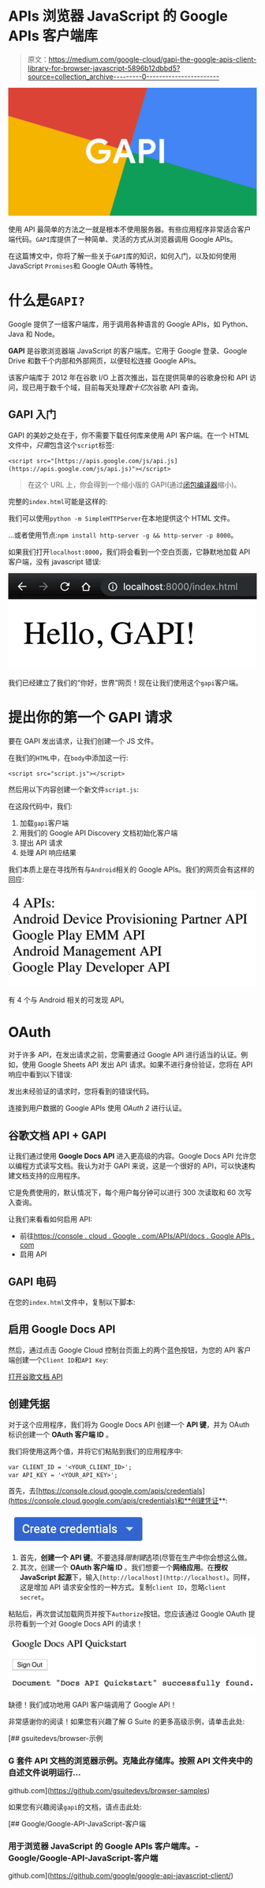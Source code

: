 # APIs 浏览器 JavaScript 的 Google APIs 客户端库

> 原文：<https://medium.com/google-cloud/gapi-the-google-apis-client-library-for-browser-javascript-5896b12dbbd5?source=collection_archive---------0----------------------->

![](img/400bc81ffb9a309285566f6b9ffe6199.png)

使用 API 最简单的方法之一就是根本不使用服务器。有些应用程序非常适合客户端代码。`GAPI`库提供了一种简单、灵活的方式从浏览器调用 Google APIs。

在这篇博文中，你将了解一些关于`GAPI`库的知识，如何入门，以及如何使用 JavaScript `Promises`和 Google OAuth 等特性。

# 什么是`GAPI?`

Google 提供了一组客户端库，用于调用各种语言的 Google APIs，如 Python、Java 和 Node。

**GAPI** 是谷歌浏览器端 JavaScript 的客户端库。它用于 Google 登录、Google Drive 和数千个内部和外部网页，以便轻松连接 Google APIs。

该客户端库于 2012 年在谷歌 I/O 上首次推出，旨在提供简单的谷歌身份和 API 访问，现已用于数千个域，目前每天处理*数十亿*次谷歌 API 查询。

## GAPI 入门

GAPI 的美妙之处在于，你不需要下载任何库来使用 API 客户端。在一个 HTML 文件中，*只需*包含这个`script`标签:

```
<script src="[https://apis.google.com/js/api.js](https://apis.google.com/js/api.js)"></script>
```

> 在这个 URL 上，你会得到一个缩小版的 GAPI(通过[闭包编译器](https://github.com/google/closure-compiler)缩小)。

完整的`index.html`可能是这样的:

我们可以使用`python -m SimpleHTTPServer`在本地提供这个 HTML 文件。

…或者使用节点:`npm install http-server -g && http-server -p 8000`。

如果我们打开`localhost:8000`，我们将会看到一个空白页面，它静默地加载 API 客户端，没有 javascript 错误:

![](img/7bf34d07ad921490273569ad9906f433.png)

我们已经建立了我们的“你好，世界”网页！现在让我们使用这个`gapi`客户端。

# 提出你的第一个 GAPI 请求

要在 GAPI 发出请求，让我们创建一个 JS 文件。

在我们的`HTML`中，在`body`中添加这一行:

```
<script src="script.js"></script>
```

然后用以下内容创建一个新文件`script.js`:

在这段代码中，我们:

1.  加载`gapi`客户端
2.  用我们的 Google API Discovery 文档初始化客户端
3.  提出 API 请求
4.  处理 API 响应结果

我们本质上是在寻找所有与`Android`相关的 Google APIs。我们的网页会有这样的回应:

![](img/e87452dabc781f9d1d52ee55250e5260.png)

有 4 个与 Android 相关的可发现 API。

# OAuth

对于许多 API，在发出请求之前，您需要通过 Google API 进行适当的认证。例如，使用 Google Sheets API 发出 API 请求。如果不进行身份验证，您将在 API 响应中看到以下错误:

发出未经验证的请求时，您将看到的错误代码。

连接到用户数据的 Google APIs 使用 *OAuth 2* 进行认证。

## 谷歌文档 API + GAPI

让我们通过使用 **Google Docs API** 进入更高级的内容。Google Docs API 允许您以编程方式读写文档。我认为对于 GAPI 来说，这是一个很好的 API，可以快速构建文档支持的应用程序。

它是免费使用的，默认情况下，每个用户每分钟可以进行 300 次读取和 60 次写入查询。

让我们来看看如何启用 API:

*   前往[https://console . cloud . Google . com/APIs/API/docs . Google APIs . com](https://console.cloud.google.com/apis/api/docs.googleapis.com)
*   启用 API

## GAPI 电码

在您的`index.html`文件中，复制以下脚本:

## 启用 Google Docs API

然后，通过点击 Google Cloud 控制台页面上的两个蓝色按钮，为您的 API 客户端创建一个`Client ID`和`API Key`:

[打开谷歌文档 API](https://developers.google.com/docs/api/quickstart/js#step_1_turn_on_the)

## 创建凭据

对于这个应用程序，我们将为 Google Docs API 创建一个 **API 键**，并为 OAuth 标识创建一个 **OAuth 客户端 ID** 。

我们将使用这两个值，并将它们粘贴到我们的应用程序中:

```
var CLIENT_ID = '<YOUR_CLIENT_ID>';
var API_KEY = '<YOUR_API_KEY>';
```

首先，去[https://console.cloud.google.com/apis/credentials](https://console.cloud.google.com/apis/credentials)和**创建凭证**:

![](img/592f097868f468127d5914491e3d15ef.png)

1.  首先，**创建一个 API 键**。不要选择*限制键*选项(尽管在生产中你会想这么做。
2.  其次，创建一个 **OAuth 客户端 ID** 。我们想要一个**网络应用**。在**授权 JavaScript 起源**下，输入`[http://localhost](http://localhost)`。同样，这是增加 API 请求安全性的一种方式。复制`client ID`，忽略`client secret`。

粘贴后，再次尝试加载网页并按下`Authorize`按钮。您应该通过 Google OAuth 提示符看到一个对 Google Docs API 的请求！

![](img/c0535e9dc669b0f9e6b96d1eb2a42737.png)

缺德！我们成功地用 GAPI 客户端调用了 Google API！

非常感谢你的阅读！如果您有兴趣了解 G Suite 的更多高级示例，请单击此处:

[](https://github.com/gsuitedevs/browser-samples) [## gsuitedevs/browser-示例

### G 套件 API 文档的浏览器示例。克隆此存储库。按照 API 文件夹中的自述文件说明运行…

github.com](https://github.com/gsuitedevs/browser-samples) 

如果您有兴趣阅读`gapi`的文档，请点击此处:

[](https://github.com/google/google-api-javascript-client/) [## Google/Google-API-JavaScript-客户端

### 用于浏览器 JavaScript 的 Google APIs 客户端库。-Google/Google-API-JavaScript-客户端

github.com](https://github.com/google/google-api-javascript-client/)